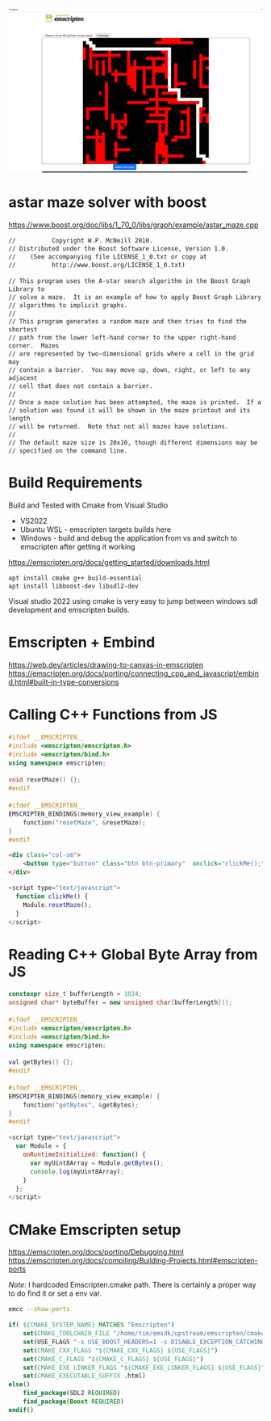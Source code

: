 ![screenshot](images/maze_solved.png)

# astar maze solver with boost

https://www.boost.org/doc/libs/1_70_0/libs/graph/example/astar_maze.cpp

```
//          Copyright W.P. McNeill 2010.
// Distributed under the Boost Software License, Version 1.0.
//    (See accompanying file LICENSE_1_0.txt or copy at
//          http://www.boost.org/LICENSE_1_0.txt)

// This program uses the A-star search algorithm in the Boost Graph Library to
// solve a maze.  It is an example of how to apply Boost Graph Library
// algorithms to implicit graphs.
//
// This program generates a random maze and then tries to find the shortest
// path from the lower left-hand corner to the upper right-hand corner.  Mazes
// are represented by two-dimensional grids where a cell in the grid may
// contain a barrier.  You may move up, down, right, or left to any adjacent
// cell that does not contain a barrier.
//
// Once a maze solution has been attempted, the maze is printed.  If a
// solution was found it will be shown in the maze printout and its length
// will be returned.  Note that not all mazes have solutions.
//
// The default maze size is 20x10, though different dimensions may be
// specified on the command line.
```

# Build Requirements

Build and Tested with Cmake from Visual Studio
- VS2022
- Ubuntu WSL - emscripten targets builds here
- Windows - build and debug the application from vs and switch to emscripten after getting it working

https://emscripten.org/docs/getting_started/downloads.html

```
apt install cmake g++ build-essential
apt install libboost-dev libsdl2-dev 
```

Visual studio 2022 using cmake is very easy to jump between windows sdl development and emscripten builds.

# Emscripten + Embind

https://web.dev/articles/drawing-to-canvas-in-emscripten
https://emscripten.org/docs/porting/connecting_cpp_and_javascript/embind.html#built-in-type-conversions

# Calling C++ Functions from JS 

```c++
#ifdef __EMSCRIPTEN__
#include <emscripten/emscripten.h>
#include <emscripten/bind.h>
using namespace emscripten;

void resetMaze() {};
#endif

#ifdef __EMSCRIPTEN__
EMSCRIPTEN_BINDINGS(memory_view_example) {
	function("resetMaze", &resetMaze);
}
#endif
```

```HTML
<div class="col-sm">
	<button type="button" class="btn btn-primary"  onclick="clickMe();">create new maze</button>      
</div>
```

```JavaScript
<script type="text/javascript">
  function clickMe() {
	Module.resetMaze(); 
  }
</script>
```

# Reading C++ Global Byte Array from JS

```c++
constexpr size_t bufferLength = 1024;
unsigned char* byteBuffer = new unsigned char[bufferLength]();

#ifdef __EMSCRIPTEN__
#include <emscripten/emscripten.h>
#include <emscripten/bind.h>
using namespace emscripten;

val getBytes() {};
#endif

#ifdef __EMSCRIPTEN__
EMSCRIPTEN_BINDINGS(memory_view_example) {
	function("getBytes", &getBytes);
}
#endif
```

```JavaScript
<script type="text/javascript">
  var Module = {
	onRuntimeInitialized: function() {
	  var myUint8Array = Module.getBytes();
	  console.log(myUint8Array);		
	}
  };
</script>
```

# CMake Emscripten setup

https://emscripten.org/docs/porting/Debugging.html
https://emscripten.org/docs/compiling/Building-Projects.html#emscripten-ports

*Note:* I hardcoded Emscripten.cmake path.  There is certainly a proper way to do find it or set a env var.

```bash
emcc --show-ports
```

```cmake
if( ${CMAKE_SYSTEM_NAME} MATCHES "Emscripten")
    set(CMAKE_TOOLCHAIN_FILE "/home/tim/emsdk/upstream/emscripten/cmake/Modules/Platform/Emscripten.cmake" )
    set(USE_FLAGS "-s USE_BOOST_HEADERS=1 -s DISABLE_EXCEPTION_CATCHING=0 -s USE_SDL=2 -s USE_SDL_GFX=2 --bind")
    set(CMAKE_CXX_FLAGS "${CMAKE_CXX_FLAGS} ${USE_FLAGS}")
    set(CMAKE_C_FLAGS "${CMAKE_C_FLAGS} ${USE_FLAGS}")
    set(CMAKE_EXE_LINKER_FLAGS "${CMAKE_EXE_LINKER_FLAGS} ${USE_FLAGS}")
    set(CMAKE_EXECUTABLE_SUFFIX .html)
else()
    find_package(SDL2 REQUIRED)
    find_package(Boost REQUIRED)
endif()
```
